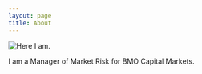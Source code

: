 ```yaml
---
layout: page
title: About
---
```


![Here I am.](/assets/stanford_rosebowl_photo_2013-e1361222975696-940x689.jpg)

I am a Manager of Market Risk for BMO Capital Markets.
